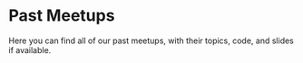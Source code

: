 # Past Meetups

Here you can find all of our past meetups, with their topics, code, and slides if available.

<m-meetups />
